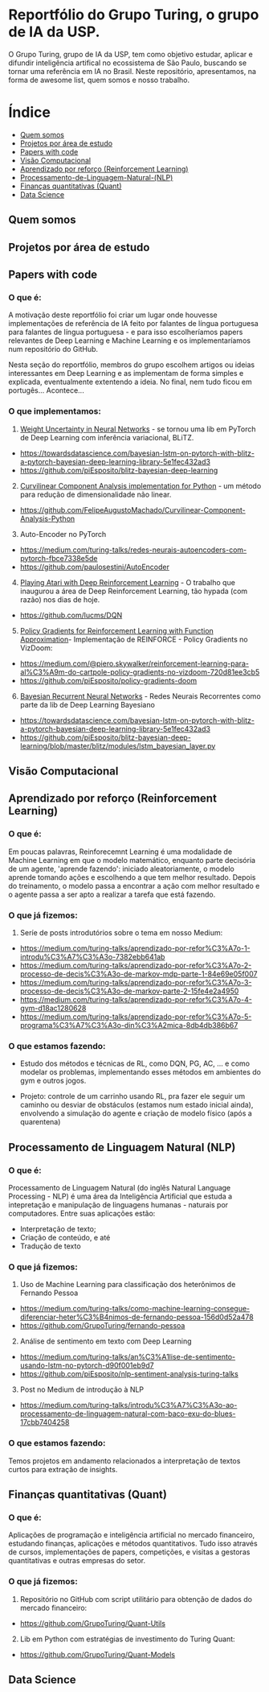 # Reportfólio do Grupo Turing, o grupo de IA da USP.
O Grupo Turing, grupo de IA da USP, tem como objetivo estudar, aplicar e difundir inteligência artifical no ecossistema de São Paulo, buscando se tornar uma referência em IA no Brasil. Neste repositório, apresentamos, na forma de awesome list, quem somos e nosso trabalho.

# Índice
  * [Quem somos](#Quem-somos)
  * [Projetos por área de estudo](#Projetos-por-área-de-estudo)
  * [Papers with code](#Papers-with-code)
  * [Visão Computacional](#Visão-Computacional)
  * [Aprendizado por reforço (Reinforcement Learning)](#Aprendizado-por-reforço-(Reinforcement-Learning))
  * [Processamento-de-Linguagem-Natural-(NLP)](#)
  * [Finanças quantitativas (Quant)](#Finanças-quantitativas-(Quant))
  * [Data Science](#Data-Science)
  
## Quem somos

## Projetos por área de estudo

## Papers with code
### O que é:
A motivação deste reportfólio foi criar um lugar onde houvesse implementações de referência de IA feito por falantes de língua portuguesa para falantes de língua portuguesa - e para isso escolheríamos papers relevantes de Deep Learning e Machine Learning e os implementaríamos num repositório do GitHub.

Nesta seção do reportfólio, membros do grupo escolhem artigos ou ideias interessantes em Deep Learning e as implementam de forma simples e explicada, eventualmente extentendo a ideia. No final, nem tudo ficou em portugês... Acontece...
### O que implementamos:
 1. [Weight Uncertainty in Neural Networks](https://arxiv.org/abs/1505.05424) - se tornou uma lib em PyTorch de Deep Learning com inferência variacional, BLiTZ.
  * https://towardsdatascience.com/bayesian-lstm-on-pytorch-with-blitz-a-pytorch-bayesian-deep-learning-library-5e1fec432ad3
  * https://github.com/piEsposito/blitz-bayesian-deep-learning
 2. [Curvilinear Component Analysis implementation for Python](https://ieeexplore.ieee.org/document/554199) - um método para redução de dimensionalidade não linear.
  * https://github.com/FelipeAugustoMachado/Curvilinear-Component-Analysis-Python
 3. Auto-Encoder no PyTorch
  * https://medium.com/turing-talks/redes-neurais-autoencoders-com-pytorch-fbce7338e5de
  * https://github.com/paulosestini/AutoEncoder
 4. [Playing Atari with Deep Reinforcement Learning](https://www.cs.toronto.edu/~vmnih/docs/dqn.pdf) - O trabalho que inaugurou a área de Deep Reinforcement Learning, tão hypada (com razão) nos dias de hoje.
  * https://github.com/lucms/DQN
 5.  [Policy Gradients for Reinforcement Learning with Function Approximation](https://papers.nips.cc/paper/1713-policy-gradient-methods-for-reinforcement-learning-with-function-approximation.pdf)- Implementação de REINFORCE - Policy Gradients no VizDoom:
  * https://medium.com/@piero.skywalker/reinforcement-learning-para-al%C3%A9m-do-cartpole-policy-gradients-no-vizdoom-720d81ee3cb5
  * https://github.com/piEsposito/policy-gradients-doom
 6. [Bayesian Recurrent Neural Networks](https://arxiv.org/pdf/1704.02798.pdf) - Redes Neurais Recorrentes como parte da lib de Deep Learning Bayesiano
  * https://towardsdatascience.com/bayesian-lstm-on-pytorch-with-blitz-a-pytorch-bayesian-deep-learning-library-5e1fec432ad3
  * https://github.com/piEsposito/blitz-bayesian-deep-learning/blob/master/blitz/modules/lstm_bayesian_layer.py
 
## Visão Computacional

## Aprendizado por reforço (Reinforcement Learning)

### O que é:
Em poucas palavras, Reinforecemnt Learning é uma modalidade de Machine Learning em que o modelo matemático, enquanto parte decisória de um agente, 'aprende fazendo': iniciado aleatoriamente, o modelo aprende tomando ações e escolhendo a que tem melhor resultado. Depois do treinamento, o modelo passa a encontrar a ação com melhor resultado e o agente passa a ser apto a realizar a tarefa que está fazendo. 

### O que já fizemos:

 1. Seríe de posts introdutórios sobre o tema em nosso Medium:
  * https://medium.com/turing-talks/aprendizado-por-refor%C3%A7o-1-introdu%C3%A7%C3%A3o-7382ebb641ab
  * https://medium.com/turing-talks/aprendizado-por-refor%C3%A7o-2-processo-de-decis%C3%A3o-de-markov-mdp-parte-1-84e69e05f007
  * https://medium.com/turing-talks/aprendizado-por-refor%C3%A7o-3-processo-de-decis%C3%A3o-de-markov-parte-2-15fe4e2a4950
  * https://medium.com/turing-talks/aprendizado-por-refor%C3%A7o-4-gym-d18ac1280628
  * https://medium.com/turing-talks/aprendizado-por-refor%C3%A7o-5-programa%C3%A7%C3%A3o-din%C3%A2mica-8db4db386b67
### O que estamos fazendo:
 * Estudo dos métodos e técnicas de RL, como DQN, PG, AC, ... e como modelar os problemas, implementando esses métodos em ambientes do gym e outros jogos. 

 * Projeto: controle de um carrinho usando RL, pra fazer ele seguir um caminho ou desviar de obstáculos (estamos num estado inicial ainda), envolvendo a simulação do agente e criação de modelo físico (após a quarentena)


## Processamento de Linguagem Natural (NLP)
### O que é:
Processamento de Linguagem Natural (do inglês Natural Language Processing - NLP) é uma área da Inteligência Artificial que estuda a intepretação e manipulação de linguagens humanas - naturais por computadores. Entre suas aplicações estão:
 * Interpretação de texto;
 * Criação de conteúdo, e até
 * Tradução de texto

### O que já fizemos:
 1. Uso de Machine Learning para classificação dos heterônimos de Fernando Pessoa
  * https://medium.com/turing-talks/como-machine-learning-consegue-diferenciar-heter%C3%B4nimos-de-fernando-pessoa-156d0d52a478
  * https://github.com/GrupoTuring/fernando-pessoa
  
 2. Análise de sentimento em texto com Deep Learning
  * https://medium.com/turing-talks/an%C3%A1lise-de-sentimento-usando-lstm-no-pytorch-d90f001eb9d7
  * https://github.com/piEsposito/nlp-sentiment-analysis-turing-talks
 
 3. Post no Medium de introdução à NLP
  * https://medium.com/turing-talks/introdu%C3%A7%C3%A3o-ao-processamento-de-linguagem-natural-com-baco-exu-do-blues-17cbb7404258
 
### O que estamos fazendo: 
Temos projetos em andamento relacionados a interpretação de textos curtos para extração de insights.

## Finanças quantitativas (Quant)

### O que é:
Aplicações de programação e inteligência artificial no mercado financeiro, estudando finanças, aplicações e métodos quantitativos. Tudo isso através de cursos, implementações de papers, competições, e visitas a gestoras quantitativas e outras empresas do setor.
### O que já fizemos:
 1. Repositório no GitHub com script utilitário para obtenção de dados do mercado financeiro:
  * https://github.com/GrupoTuring/Quant-Utils
 2. Lib em Python com estratégias de investimento do Turing Quant:
  * https://github.com/GrupoTuring/Quant-Models
  
## Data Science
